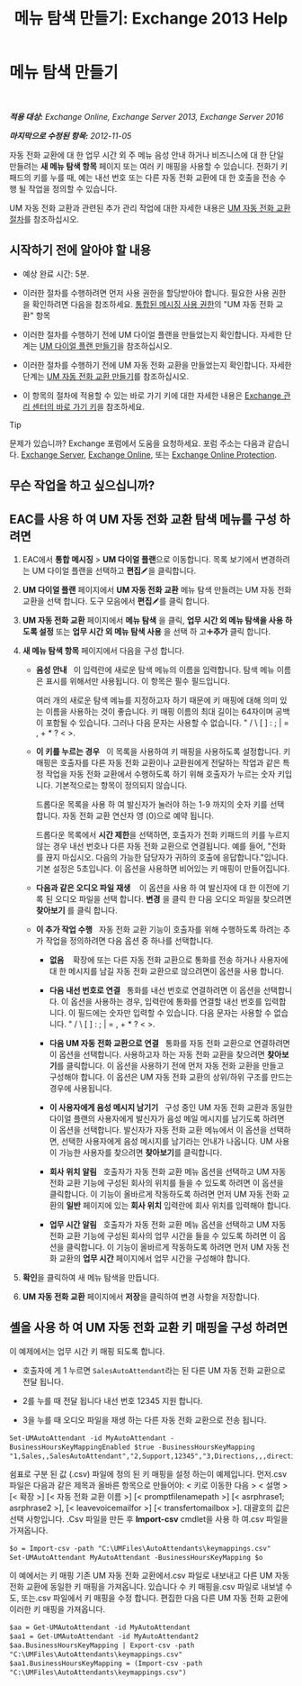 ﻿---
title: '메뉴 탐색 만들기: Exchange 2013 Help'
TOCTitle: 메뉴 탐색 만들기
ms:assetid: 3cfc9a01-0a61-4d15-9561-621568dc30d9
ms:mtpsurl: https://technet.microsoft.com/ko-kr/library/Aa997471(v=EXCHG.150)
ms:contentKeyID: 50482917
ms.date: 05/22/2018
mtps_version: v=EXCHG.150
f1_keywords:
- Microsoft.Exchange.Management.SnapIn.Esm.OrganizationConfiguration.UnifiedMessaging.AutoAttendantKeyMappingControl
ms.translationtype: MT
---

# 메뉴 탐색 만들기

 

_**적용 대상:** Exchange Online, Exchange Server 2013, Exchange Server 2016_

_**마지막으로 수정된 항목:** 2012-11-05_

자동 전화 교환에 대 한 업무 시간 외 주 메뉴 음성 안내 하거나 비즈니스에 대 한 단일 만들려는 **새 메뉴 탐색 항목** 페이지 또는 여러 키 매핑을 사용할 수 있습니다. 전화기 키패드의 키를 누를 때, 예는 내선 번호 또는 다른 자동 전화 교환에 대 한 호출을 전송 수행 될 작업을 정의할 수 있습니다.

UM 자동 전화 교환과 관련된 추가 관리 작업에 대한 자세한 내용은 [UM 자동 전화 교환 절차](um-auto-attendant-procedures-exchange-2013-help.md)를 참조하십시오.

## 시작하기 전에 알아야 할 내용

  - 예상 완료 시간: 5분.

  - 이러한 절차를 수행하려면 먼저 사용 권한을 할당받아야 합니다. 필요한 사용 권한을 확인하려면 다음을 참조하세요. [통합된 메시징 사용 권한](unified-messaging-permissions-exchange-2013-help.md)의 "UM 자동 전화 교환" 항목

  - 이러한 절차를 수행하기 전에 UM 다이얼 플랜을 만들었는지 확인합니다. 자세한 단계는 [UM 다이얼 플랜 만들기](create-a-um-dial-plan-exchange-2013-help.md)을 참조하십시오.

  - 이러한 절차를 수행하기 전에 UM 자동 전화 교환을 만들었는지 확인합니다. 자세한 단계는 [UM 자동 전화 교환 만들기](create-a-um-auto-attendant-exchange-2013-help.md)를 참조하십시오.

  - 이 항목의 절차에 적용할 수 있는 바로 가기 키에 대한 자세한 내용은 [Exchange 관리 센터의 바로 가기 키](keyboard-shortcuts-in-the-exchange-admin-center-exchange-online-protection-help.md)을 참조하세요.


> [!TIP]
> 문제가 있습니까? Exchange 포럼에서 도움을 요청하세요. 포럼 주소는 다음과 같습니다. <A href="https://go.microsoft.com/fwlink/p/?linkid=60612">Exchange Server</A>, <A href="https://go.microsoft.com/fwlink/p/?linkid=267542">Exchange Online</A>, 또는 <A href="https://go.microsoft.com/fwlink/p/?linkid=285351">Exchange Online Protection</A>.



## 무슨 작업을 하고 싶으십니까?

## EAC를 사용 하 여 UM 자동 전화 교환 탐색 메뉴를 구성 하려면

1.  EAC에서 **통합 메시징** \> **UM 다이얼 플랜**으로 이동합니다. 목록 보기에서 변경하려는 UM 다이얼 플랜을 선택하고 **편집**![편집 아이콘](images/JJ218640.6f53ccb2-1f13-4c02-bea0-30690e6ea71d(EXCHG.150).gif "편집 아이콘")을 클릭합니다.

2.  **UM 다이얼 플랜** 페이지에서 **UM 자동 전화 교환** 메뉴 탐색 만들려는 UM 자동 전화 교환을 선택 합니다. 도구 모음에서 **편집**![편집 아이콘](images/JJ218640.6f53ccb2-1f13-4c02-bea0-30690e6ea71d(EXCHG.150).gif "편집 아이콘")를 클릭 합니다.

3.  **UM 자동 전화 교환** 페이지에서 **메뉴 탐색** 을 클릭, **업무 시간 외 메뉴 탐색을 사용 하도록 설정** 또는 **업무 시간 외 메뉴 탐색 사용** 을 선택 하 고![아이콘 추가](images/JJ218640.c1e75329-d6d7-4073-a27d-498590bbb558(EXCHG.150).gif "아이콘 추가")**추가** 클릭 합니다.

4.  **새 메뉴 탐색 항목** 페이지에서 다음을 구성 합니다.
    
      - **음성 안내**   이 입력란에 새로운 탐색 메뉴의 이름을 입력합니다. 탐색 메뉴 이름은 표시를 위해서만 사용됩니다. 이 항목은 필수 필드입니다.
        
        여러 개의 새로운 탐색 메뉴를 지정하고자 하기 때문에 키 매핑에 대해 의미 있는 이름을 사용하는 것이 좋습니다. 키 매핑 이름의 최대 길이는 64자이며 공백이 포함될 수 있습니다. 그러나 다음 문자는 사용할 수 없습니다. " / \\ \[ \] : ; | = , + \* ? \< \>.
    
      - **이 키를 누르는 경우**   이 목록을 사용하여 키 매핑을 사용하도록 설정합니다. 키 매핑은 호출자를 다른 자동 전화 교환이나 교환원에게 전달하는 작업과 같은 특정 작업을 자동 전화 교환에서 수행하도록 하기 위해 호출자가 누르는 숫자 키입니다. 기본적으로는 항목이 정의되지 않습니다.
        
        드롭다운 목록을 사용 하 여 발신자가 눌러야 하는 1-9 까지의 숫자 키를 선택 합니다. 자동 전화 교환 연산자 영 (0)으로 예약 됩니다.
        
        드롭다운 목록에서 **시간 제한**을 선택하면, 호출자가 전화 키패드의 키를 누르지 않는 경우 내선 번호나 다른 자동 전화 교환으로 연결됩니다. 예를 들어, "전화를 끊지 마십시오. 다음의 가능한 담당자가 귀하의 호출에 응답합니다."입니다. 기본 설정은 5초입니다. 이 옵션을 사용하면 비어있는 키 매핑이 만들어집니다.
    
      - **다음과 같은 오디오 파일 재생**    이 옵션을 사용 하 여 발신자에 대 한 이전에 기록 된 오디오 파일을 선택 합니다. **변경** 을 클릭 한 다음 오디오 파일을 찾으려면 **찾아보기** 를 클릭 합니다.
    
      - **이 추가 작업 수행**   자동 전화 교환 기능이 호출자를 위해 수행하도록 하려는 추가 작업을 정의하려면 다음 옵션 중 하나를 선택합니다.
        
          - **없음**    확장에 또는 다른 자동 전화 교환으로 통화를 전송 하거나 사용자에 대 한 메시지를 남길 자동 전화 교환으로 않으려면이 옵션을 사용 합니다.
        
          - **다음 내선 번호로 연결**   통화를 내선 번호로 연결하려면 이 옵션을 선택합니다. 이 옵션을 사용하는 경우, 입력란에 통화를 연결할 내선 번호를 입력합니다. 이 필드에는 숫자만 입력할 수 있습니다. 다음 문자는 사용할 수 없습니다. " / \\ \[ \] : ; | = , + \* ? \< \>.
        
          - **다음 UM 자동 전화 교환으로 연결**   통화를 자동 전화 교환으로 연결하려면 이 옵션을 선택합니다. 사용하고자 하는 자동 전화 교환을 찾으려면 **찾아보기**를 클릭합니다. 이 옵션을 사용하기 전에 먼저 자동 전화 교환을 만들고 구성해야 합니다. 이 옵션은 UM 자동 전화 교환의 상위/하위 구조를 만드는 경우에 사용됩니다.
        
          - **이 사용자에게 음성 메시지 남기기**   구성 중인 UM 자동 전화 교환과 동일한 다이얼 플랜의 사용자에게 발신자가 음성 메일 메시지를 남기도록 하려면 이 옵션을 선택합니다. 발신자가 자동 전화 교환 메뉴에서 이 옵션을 선택하면, 선택한 사용자에게 음성 메시지를 남기라는 안내가 나옵니다. UM 사용이 가능한 사용자를 찾으려면 **찾아보기**를 클릭합니다.
        
          - **회사 위치 알림**   호출자가 자동 전화 교환 메뉴 옵션을 선택하고 UM 자동 전화 교환 기능에 구성된 회사의 위치를 들을 수 있도록 하려면 이 옵션을 클릭합니다. 이 기능이 올바르게 작동하도록 하려면 먼저 UM 자동 전화 교환의 **일반** 페이지에 있는 **회사 위치** 입력란에 회사 위치를 입력해야 합니다.
        
          - **업무 시간 알림**   호출자가 자동 전화 교환 메뉴 옵션을 선택하고 UM 자동 전화 교환 기능에 구성된 회사의 업무 시간을 들을 수 있도록 하려면 이 옵션을 클릭합니다. 이 기능이 올바르게 작동하도록 하려면 먼저 UM 자동 전화 교환의 **업무 시간** 페이지에서 업무 시간을 구성해야 합니다.

5.  **확인**을 클릭하여 새 메뉴 탐색을 만듭니다.

6.  **UM 자동 전화 교환** 페이지에서 **저장**을 클릭하여 변경 사항을 저장합니다.

## 셸을 사용 하 여 UM 자동 전화 교환 키 매핑을 구성 하려면

이 예제에서는 업무 시간 키 매핑 되도록 합니다.

  - 호출자에 게 1 누르면 `SalesAutoAttendant`라는 된 다른 UM 자동 전화 교환으로 전달 됩니다.

  - 2를 누를 때 전달 됩니다 내선 번호 12345 지원 합니다.

  - 3을 누를 때 오디오 파일을 재생 하는 다른 자동 전화 교환으로 전송 됩니다.

<!-- end list -->

    Set-UMAutoAttendant -id MyAutoAttendant -BusinessHoursKeyMappingEnabled $true -BusinessHoursKeyMapping "1,Sales,,SalesAutoAttendant","2,Support,12345","3,Directions,,,directions.wav"

쉼표로 구분 된 값 (.csv) 파일에 정의 된 키 매핑을 설정 하는이 예제입니다. 먼저.csv 파일은 다음과 같은 제목과 올바른 항목으로 만들어야: \< 키로 이동한 다음 \> \< 설명 \> \[\< 확장 \>\] \[\< 자동 전화 교환 이름 \>\] \[\< promptfilenamepath \>\] \[\< asrphrase1; asrphrase2 \>\], \[\< leavevoicemailfor \>\] \[\< transfertomailbox \>\]. 대괄호의 값은 선택 사항입니다. .Csv 파일을 만든 후 **Import-csv** cmdlet을 사용 하 여.csv 파일을 가져옵니다.

    $o = Import-csv -path "C:\UMFiles\AutoAttendants\keymappings.csv"
    Set-UMAutoAttendant MyAutoAttendant -BusinessHoursKeyMapping $o

이 예에서는 키 매핑 기존 UM 자동 전화 교환에서.csv 파일로 내보내고 다른 UM 자동 전화 교환에 동일한 키 매핑을 가져옵니다. 있습니다 수 키 매핑을.csv 파일로 내보낼 수도, 또는.csv 파일에서 키 매핑을 수정 합니다. 편집한 다음 다른 UM 자동 전화 교환에 이러한 키 매핑을 가져옵니다.

    $aa = Get-UMAutoAttendant -id MyAutoAttendant
    $aa1 = Get-UMAutoAttendant -id MyAutoAttendant2
    $aa.BusinessHoursKeyMapping | Export-csv -path "C:\UMFiles\AutoAttendants\keymappings.csv"
    $aa1.BusinessHoursKeyMapping = (Import-csv -path "C:\UMFiles\AutoAttendants\keymappings.csv")


